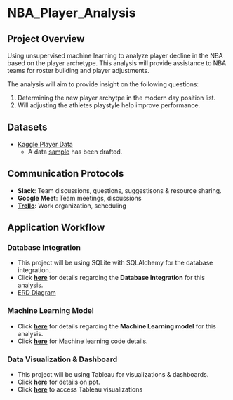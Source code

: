# NBA_Player_Analysis

## Project Overview

Using unsupervised machine learning to analyze player decline in the NBA based on the player archetype.
This analysis will provide assistance to NBA teams for roster building and player adjustments.

The analysis will aim to provide insight on the following questions:

1. Determining the new player archytpe in the modern day position list.
2. Will adjusting the athletes playstyle help improve performance.

## Datasets

- [Kaggle Player Data](https://www.kaggle.com/drgilermo/nba-players-stats?select=player_data.csv)
  - A data [sample](ETL/Data/sample_data.xlsx) has been drafted.

## Communication Protocols

- **Slack**: Team discussions, questions, suggestisons & resource sharing.
- **Google Meet**: Team meetings, discussions
- **[Trello](https://trello.com/b/bpUG9Aoh/final-project-nba)**: Work organization, scheduling

## Application Workflow

### Database Integration

- This project will be using SQLite with SQLAlchemy for the database integration.
- Click [**here**](Database/SQL_Database.ipynb) for details regarding the **Database Integration** for this analysis.
- [ERD Diagram](Database/Resources/NBA_Analysis_ERD.png)

### Machine Learning Model

- Click [**here**](Machine_Learning/README.md) for details regarding the **Machine Learning model** for this analysis.
- Click [**here**](Machine_Learning/NBA_PCA.ipynb) for Machine learning code details.

### Data Visualization & Dashboard

- This project will be using Tableau for visualizations & dashboards.
- Click [**here**](Visualization/NBA_PLAYER_ANALYSIS.pptx) for details on ppt.
- Click [**here**](https://public.tableau.com/app/profile/syed.ali.akbar/viz/NBAAnalysis_16232021658490/VORPbyPlayersandAge) to access Tableau visualizations
